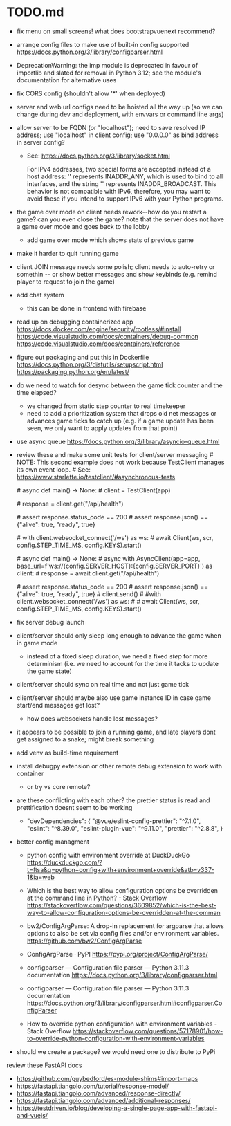 # TODO.md

- fix menu on small screens!
  what does bootstrapvuenext recommend?
  
- arrange config files to make use of built-in config supported
  https://docs.python.org/3/library/configparser.html

- DeprecationWarning: the imp module is deprecated in favour of importlib and slated for removal in Python 3.12; see the module's documentation for alternative uses

- fix CORS config (shouldn't allow '*' when deployed)
- server and web url configs need to be hoisted all the way up
  (so we can change during dev and deployment, with envvars or command line args)

- allow server to be FQDN (or "localhost"); need to save resolved IP address; use "localhost" in client config; use "0.0.0.0" as bind address in server config?

  - See: https://docs.python.org/3/library/socket.html

    For IPv4 addresses, two special forms are accepted instead of a host address: '' represents INADDR_ANY, which is used to bind to all interfaces, and the string '<broadcast>' represents INADDR_BROADCAST. This behavior is not compatible with IPv6, therefore, you may want to avoid these if you intend to support IPv6 with your Python programs.

- the game over mode on client needs rework--how do you restart a game? can you even close the game?
  note that the server does not have a game over mode and goes back to the lobby

  - add game over mode which shows stats of previous game

- make it harder to quit running game

- client JOIN message needs some polish; client needs to auto-retry or somethin
  -- or show better messages and show keybinds (e.g. remind player to request to join the game)

- add chat system
  - this can be done in frontend with firebase

- read up on debugging containerized app
  https://docs.docker.com/engine/security/rootless/#install
  https://code.visualstudio.com/docs/containers/debug-common
  https://code.visualstudio.com/docs/containers/reference

- figure out packaging and put this in Dockerfile
  https://docs.python.org/3/distutils/setupscript.html
  https://packaging.python.org/en/latest/

- do we need to watch for desync between the game tick counter and the time elapsed?

  - we changed from static step counter to real timekeeper
  - need to add a prioritization system that drops old net messages or advances game ticks to catch up (e.g. if a game update has been seen, we only want to apply updates from that point)

- use async queue
  https://docs.python.org/3/library/asyncio-queue.html

- review these and make some unit tests for client/server messaging
  \# NOTE: This second example does not work because TestClient manages its own event loop.
  \# See: https://www.starlette.io/testclient/#asynchronous-tests

  \# async def main() -> None:
  \# client = TestClient(app)

  \# response = client.get("/api/health")

  \# assert response.status_code == 200
  \# assert response.json() == {"alive": true, "ready", true}

  \# with client.websocket_connect('/ws') as ws:
  \# await Client(ws, scr, config.STEP_TIME_MS, config.KEYS).start()

  \# async def main() -> None:
  \# async with AsyncClient(app=app, base_url=f'ws://{config.SERVER_HOST}:{config.SERVER_PORT}') as client:
  \# response = await client.get("/api/health")

  \# assert response.status_code == 200
  \# assert response.json() == {"alive": true, "ready", true}
  \# client.send()
  \# #with client.websocket_connect('/ws') as ws:
  \# # await Client(ws, scr, config.STEP_TIME_MS, config.KEYS).start()

- fix server debug launch

- client/server should only sleep long enough to advance the game when in game mode
  - instead of a fixed sleep duration, we need a fixed *step* for more determinism (i.e. we need to account for the time it tacks to update the game state)

- client/server should sync on real time and not just game tick

- client/server should maybe also use game instance ID in case game start/end messages get lost?

  - how does websockets handle lost messages?

- it appears to be possible to join a running game, and late players dont get assigned to a snake; might break something

- add venv as build-time requirement

- install debugpy extension or other remote debug extension to work with container

  - or try vs core remote?

- are these conflicting with each other? the prettier status is read and prettification doesnt seem to be working

  - "devDependencies": {
    "@vue/eslint-config-prettier": "^7.1.0",
    "eslint": "^8.39.0",
    "eslint-plugin-vue": "^9.11.0",
    "prettier": "^2.8.8",
    }

- better config managment

  - python config with environment override at DuckDuckGo
    https://duckduckgo.com/?t=ftsa&q=python+config+with+environment+override&atb=v337-1&ia=web

  - Which is the best way to allow configuration options be overridden at the command line in Python? - Stack Overflow
    https://stackoverflow.com/questions/3609852/which-is-the-best-way-to-allow-configuration-options-be-overridden-at-the-comman

  - bw2/ConfigArgParse: A drop-in replacement for argparse that allows options to also be set via config files and/or environment variables.
    https://github.com/bw2/ConfigArgParse

  - ConfigArgParse · PyPI
    https://pypi.org/project/ConfigArgParse/

  - configparser — Configuration file parser — Python 3.11.3 documentation
    https://docs.python.org/3/library/configparser.html

  - configparser — Configuration file parser — Python 3.11.3 documentation
    https://docs.python.org/3/library/configparser.html#configparser.ConfigParser

  - How to override python configuration with environment variables - Stack Overflow
    https://stackoverflow.com/questions/57178901/how-to-override-python-configuration-with-environment-variables

- should we create a package? we would need one to distribute to PyPi

review these FastAPI docs
- https://github.com/guybedford/es-module-shims#import-maps
- https://fastapi.tiangolo.com/tutorial/response-model/
- https://fastapi.tiangolo.com/advanced/response-directly/
- https://fastapi.tiangolo.com/advanced/additional-responses/
- https://testdriven.io/blog/developing-a-single-page-app-with-fastapi-and-vuejs/
